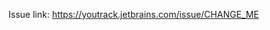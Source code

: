 <!-- Thank you for submitting a Pull Request! 

Please:
  * Read our contribution guide:
    https://github.com/JetBrains/intellij-kotlin/blob/master/CONTRIBUTING.md
    (Updated 26 Aug 2020).
    We might not be able to merge certain kinds of PRs.
    Please contact us if you’re uncertain.
  * Ensure that changes are close to the HEAD of `master`.
  * Attach a link to the YouTrack issue.
  * Add new tests or change the existing ones if the PR changes the plugin functionality.
  * Write additional information about the change if needed.
-->

Issue link: <https://youtrack.jetbrains.com/issue/CHANGE_ME>